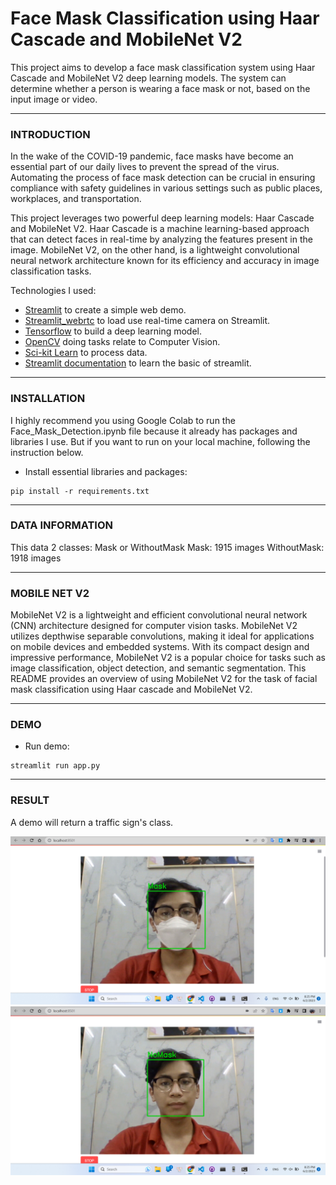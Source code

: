 # Face Mask Classification using Haar Cascade and MobileNet V2

This project aims to develop a face mask classification system using Haar Cascade and MobileNet V2 deep learning models. The system can determine whether a person is wearing a face mask or not, based on the input image or video.

 ---

### **INTRODUCTION**
In the wake of the COVID-19 pandemic, face masks have become an essential part of our daily lives to prevent the spread of the virus. Automating the process of face mask detection can be crucial in ensuring compliance with safety guidelines in various settings such as public places, workplaces, and transportation.

This project leverages two powerful deep learning models: Haar Cascade and MobileNet V2. Haar Cascade is a machine learning-based approach that can detect faces in real-time by analyzing the features present in the image. MobileNet V2, on the other hand, is a lightweight convolutional neural network architecture known for its efficiency and accuracy in image classification tasks.

Technologies I used:
  - [Streamlit](https://streamlit.io/) to create a simple web demo.
  - [Streamlit_webrtc](https://pypi.org/project/streamlit-webrtc/) to load use real-time camera on Streamlit.
  - [Tensorflow](https://www.tensorflow.org/) to build a deep learning model.
  - [OpenCV](https://opencv.org/) doing tasks relate to Computer Vision.
  - [Sci-kit Learn](https://scikit-learn.org/stable/) to process data.
  - [Streamlit documentation](https://www.youtube.com/playlist?list=PLtqF5YXg7GLmCvTswG32NqQypOuYkPRUE) to learn the basic of streamlit.

---

### **INSTALLATION**
I highly recommend you using Google Colab to run the Face_Mask_Detection.ipynb file because it already has packages and libraries I use. But if you want to run on your local machine, following the instruction below.
  - Install essential libraries and packages:
  
  ```
  pip install -r requirements.txt
  ```

---

### **DATA INFORMATION** 

This data 2 classes: Mask or WithoutMask
Mask: 1915 images
WithoutMask: 1918 images

---

### **MOBILE NET V2**

MobileNet V2 is a lightweight and efficient convolutional neural network (CNN) architecture designed for computer vision tasks. MobileNet V2 utilizes depthwise separable convolutions, making it ideal for applications on mobile devices and embedded systems. With its compact design and impressive performance, MobileNet V2 is a popular choice for tasks such as image classification, object detection, and semantic segmentation. This README provides an overview of using MobileNet V2 for the task of facial mask classification using Haar cascade and MobileNet V2.

---

### **DEMO**
  - Run demo:
  
  ```
  streamlit run app.py
  ```



---

### **RESULT**

A demo will return a traffic sign's class.

![alt text](dataset/mask.png)
![alt text](dataset/NoMask.png)

